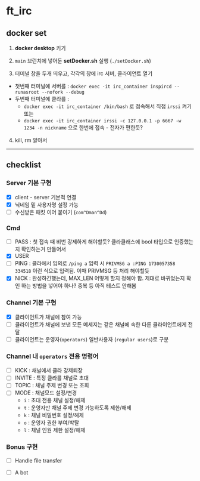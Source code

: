 # ft_irc
## docker set

1. **docker desktop** 키기

2. `main` 브런치에 넣어둔 **setDocker.sh** 실행 (`./setDocker.sh`)

3. 터미널 창을 두개 띄우고, 각각의 창에 irc 서버, 클라이언트 열기
- 첫번째 터미널에 서버를 : `docker exec -it irc_container inspircd --runasroot --nofork --debug`
- 두번째 터미널에 클라를 :
	- `docker exec -it irc_container /bin/bash` 로 접속해서 직접 `irssi` 켜기 또는  
	- `docker exec -it irc_container irssi -c 127.0.0.1 -p 6667 -w 1234 -n nickname` 으로 한번에 접속 - 전자가 편한듯? 
4. kill, rm 알아서

__________

## checklist
### Server 기본 구현
- [x] client - server 기본적 연결
- [x] 닉네임 밑 사용자명 설정 가능
- [ ] 수신받은 패킷 이어 붙이기 (`com^Dman^Dd`)

### Cmd
- [ ] PASS : 첫 접속 때 비번 강제하게 해야할듯? 클라클래스에 bool 타입으로 인증했는지 확인하는거 만들어서
- [x] USER
- [ ] PING : 클라에서 임의로 `/ping a` 입력 시 `PRIVMSG a :PING 1730057358 334518` 이런 식으로 입력됨. 이때 PRIVMSG 등 처리 해야할듯
- [x] NICK : 완성하긴했는데, MAX_LEN 어떻게 할지 정해야 함. 제대로 바뀌었는지 확인 하는 방법을 넣어야 하나? 중복 등 아직 테스트 안해봄

### Channel 기본 구현
- [x] 클라이언트가 채널에 참여 가능
- [ ] 클라이언트가 채널에 보낸 모든 메세지는 같은 채널에 속한 다른 클라이언트에게 전달
- [ ] 클라이언트는 운영자(`operators`) 일반사용자 (`regular users`)로 구분

### Channel 내 `operators` 전용 명령어
- [ ] KICK : 채널에서 클라 강제퇴장
- [ ] INVITE : 특정 클라를 채널로 초대
- [ ] TOPIC : 채널 주제 변경 또는 조회
- [ ] MODE : 채널모드 설정/변경
	- `i` : 초대 전용 채널 설정/해제
	- `t` : 운영자만 채널 주제 변경 가능하도록 제한/해제
	- `k` : 채널 비밀번호 설정/해제
	- `o` : 운영자 권한 부여/박탈
	- `l` : 채널 인원 제한 설정/해제

### Bonus 구현
- [ ] Handle file transfer
- [ ] A bot

